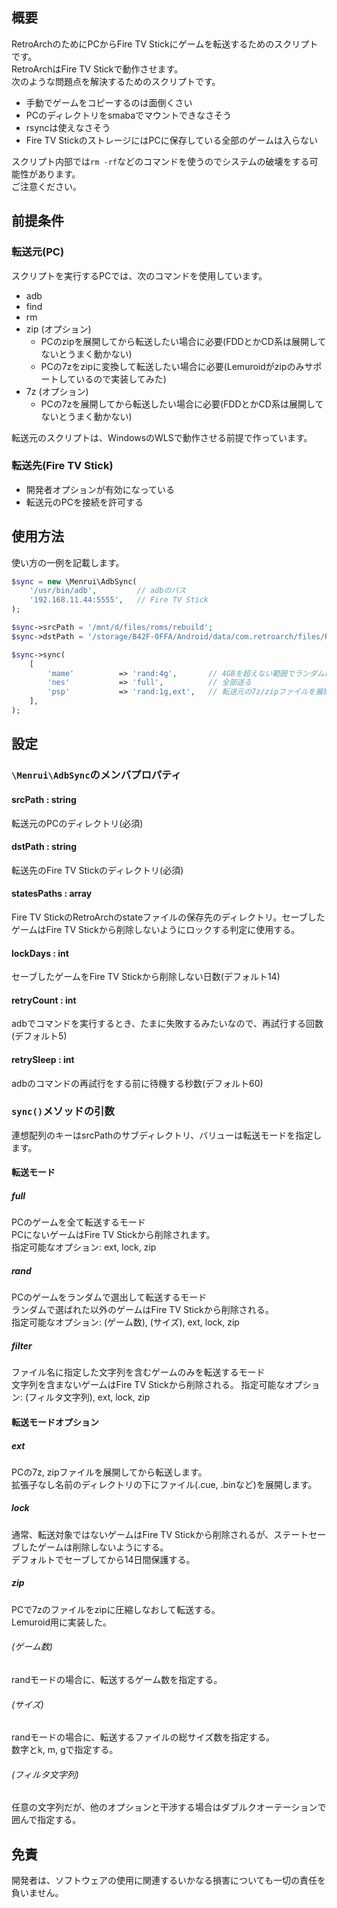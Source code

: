 ## 概要

RetroArchのためにPCからFire TV Stickにゲームを転送するためのスクリプトです。  
RetroArchはFire TV Stickで動作させます。  
次のような問題点を解決するためのスクリプトです。

- 手動でゲームをコピーするのは面倒くさい
- PCのディレクトリをsmabaでマウントできなさそう
- rsyncは使えなさそう
- Fire TV StickのストレージにはPCに保存している全部のゲームは入らない

スクリプト内部では`rm -rf`などのコマンドを使うのでシステムの破壊をする可能性があります。  
ご注意ください。

## 前提条件

### 転送元(PC)

スクリプトを実行するPCでは、次のコマンドを使用しています。

- adb
- find
- rm
- zip (オプション)
  - PCのzipを展開してから転送したい場合に必要(FDDとかCD系は展開してないとうまく動かない)
  - PCの7zをzipに変換して転送したい場合に必要(Lemuroidがzipのみサポートしているので実装してみた)
- 7z (オプション)
  - PCの7zを展開してから転送したい場合に必要(FDDとかCD系は展開してないとうまく動かない)

転送元のスクリプトは、WindowsのWLSで動作させる前提で作っています。

### 転送先(Fire TV Stick)

- 開発者オプションが有効になっている
- 転送元のPCを接続を許可する

## 使用方法

使い方の一例を記載します。

```php
$sync = new \Menrui\AdbSync(
    '/usr/bin/adb',         // adbのパス
    '192.168.11.44:5555',   // Fire TV Stick
);

$sync->srcPath = '/mnt/d/files/roms/rebuild';                                // PCの転送元のディレクトリ、サブディレクトリにmame/とかnes/とかある
$sync->dstPath = '/storage/B42F-0FFA/Android/data/com.retroarch/files/ROM';  // Fire TV Stickの転送先のディレクトリ

$sync->sync(
    [
        'mame'          => 'rand:4g',       // 4GBを超えない範囲でランダムに選び出して送る
        'nes'           => 'full',          // 全部送る
        'psp'           => 'rand:1g,ext',   // 転送元の7z/zipファイルを展開してから、展開後のサイズで1GBを超えない範囲でランダムで送る
    ],
);
```

## 設定

### `\Menrui\AdbSync`のメンバプロパティ

#### srcPath : string
転送元のPCのディレクトリ(必須)

#### dstPath : string
転送先のFire TV Stickのディレクトリ(必須)

#### statesPaths : array
Fire TV StickのRetroArchのstateファイルの保存先のディレクトリ。セーブしたゲームはFire TV Stickから削除しないようにロックする判定に使用する。

#### lockDays : int
セーブしたゲームをFire TV Stickから削除しない日数(デフォルト14)

#### retryCount : int
adbでコマンドを実行するとき、たまに失敗するみたいなので、再試行する回数(デフォルト5)

#### retrySleep : int
adbのコマンドの再試行をする前に待機する秒数(デフォルト60)

### `sync()`メソッドの引数

連想配列のキーはsrcPathのサブディレクトリ、バリューは転送モードを指定します。

#### 転送モード

##### full
PCのゲームを全て転送するモード  
PCにないゲームはFire TV Stickから削除されます。  
指定可能なオプション: ext, lock, zip

##### rand
PCのゲームをランダムで選出して転送するモード  
ランダムで選ばれた以外のゲームはFire TV Stickから削除される。  
指定可能なオプション: (ゲーム数), (サイズ), ext, lock, zip

##### filter
ファイル名に指定した文字列を含むゲームのみを転送するモード  
文字列を含まないゲームはFire TV Stickから削除される。
指定可能なオプション: (フィルタ文字列), ext, lock, zip

#### 転送モードオプション

##### ext
PCの7z, zipファイルを展開してから転送します。  
拡張子なし名前のディレクトリの下にファイル(.cue, .binなど)を展開します。

##### lock
通常、転送対象ではないゲームはFire TV Stickから削除されるが、ステートセーブしたゲームは削除しないようにする。  
デフォルトでセーブしてから14日間保護する。

##### zip
PCで7zのファイルをzipに圧縮しなおして転送する。  
Lemuroid用に実装した。

###### (ゲーム数)
randモードの場合に、転送するゲーム数を指定する。

###### (サイズ)
randモードの場合に、転送するファイルの総サイズ数を指定する。  
数字とk, m, gで指定する。

###### (フィルタ文字列)
任意の文字列だが、他のオプションと干渉する場合はダブルクオーテーションで囲んで指定する。

## 免責

開発者は、ソフトウェアの使用に関連するいかなる損害についても一切の責任を負いません。  


